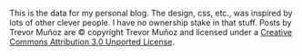 
This is the data for my personal blog. The design, css, etc., was inspired by lots of other clever people. I have no ownership stake in that stuff. Posts by Trevor Muñoz are  &#169; copyright Trevor Muñoz and licensed under a <a rel="license" href="http://creativecommons.org/licenses/by/3.0/">Creative Commons Attribution 3.0 Unported License</a>. 